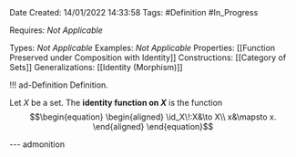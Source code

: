 <br />
<br />

Date Created: 14/01/2022 14:33:58
Tags: #Definition #In_Progress

Requires: _Not Applicable_

Types: _Not Applicable_
Examples: _Not Applicable_ 
Properties: [[Function Preserved under Composition with Identity]]
Constructions: [[Category of Sets]]
Generalizations: [[Identity (Morphism)]]

!!! ad-Definition Definition. 

Let $X$ be a set. The **identity function on $X$** is the function
$$\begin{equation}
    \begin{aligned}
        \id_X\!:X&\to X\\
        x&\mapsto x.
    \end{aligned}
\end{equation}$$

--- admonition
